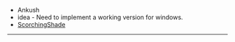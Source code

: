 - Ankush
- idea - Need to implement a working version for windows.
- [ScorchingShade](https://github.com/ScorchingShade)
---